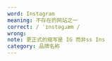 ```yaml
---
word: Instagram
meaning: 不存在的网站之一
correct: / ˈɪnstəɡɹæm /
wrong:
note: 更正式的缩写是 IG 而非ss Ins
category: 品牌名称
---
```

